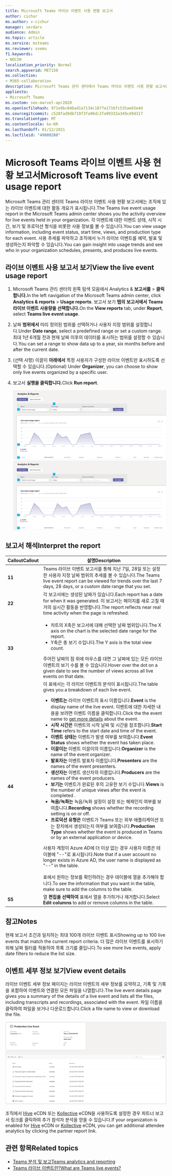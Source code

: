 ```yaml
---
title: Microsoft Teams 라이브 이벤트 사용 현황 보고서
author: cichur
ms.author: v-cichur
manager: serdars
audience: Admin
ms.topic: article
ms.service: msteams
ms.reviewer: svemu
f1.keywords:
- NOCSH
localization_priority: Normal
search.appverid: MET150
ms.collection:
- M365-collaboration
description: Microsoft Teams 관리 센터에서 Teams 라이브 이벤트 사용 현황 보고서를 사용하여 조직의 Teams 라이브 이벤트 활동에 대한 개요를 확인할 수 있는 방법을 배워야 합니다.
appliesto:
- Microsoft Teams
ms.custom: seo-marvel-apr2020
ms.openlocfilehash: 971e9bc846ad1a7134c1877a1716fc535ae65e4d
ms.sourcegitcommit: c528fad9db719f3fa96dc3fa99332a349cd9d317
ms.translationtype: MT
ms.contentlocale: ko-KR
ms.lasthandoff: 01/12/2021
ms.locfileid: "49809288"
---
```

# <a name="microsoft-teams-live-event-usage-report"></a><span data-ttu-id="522fa-103">Microsoft Teams 라이브 이벤트 사용 현황 보고서</span><span class="sxs-lookup"><span data-stu-id="522fa-103">Microsoft Teams live event usage report</span></span>

<span data-ttu-id="522fa-104">Microsoft Teams 관리 센터의 Teams 라이브 이벤트 사용 현황 보고서에는 조직에 있는 라이브 이벤트에 대한 활동 개요가 표시됩니다.</span><span class="sxs-lookup"><span data-stu-id="522fa-104">The Teams live event usage report in the Microsoft Teams admin center shows you the activity overview for live events held in your organization.</span></span> <span data-ttu-id="522fa-105">각 이벤트에 대한 이벤트 상태, 시작 시간, 보기 및 프로덕션 형식을 비롯한 사용 정보를 볼 수 있습니다.</span><span class="sxs-lookup"><span data-stu-id="522fa-105">You can view usage information, including event status, start time, views, and production type for each event.</span></span> <span data-ttu-id="522fa-106">사용 추세를 파악하고 조직에서 누가 라이브 이벤트를 예약, 발표 및 생성하는지 파악할 수 있습니다.</span><span class="sxs-lookup"><span data-stu-id="522fa-106">You can gain insight into usage trends and see who in your organization schedules, presents, and produces live events.</span></span>

## <a name="view-the-live-event-usage-report"></a><span data-ttu-id="522fa-107">라이브 이벤트 사용 보고서 보기</span><span class="sxs-lookup"><span data-stu-id="522fa-107">View the live event usage report</span></span>

1. <span data-ttu-id="522fa-108">Microsoft Teams 관리 센터의 왼쪽 탐색 모음에서 Analytics & **보고서를**  >  **클릭합니다.**</span><span class="sxs-lookup"><span data-stu-id="522fa-108">In the left navigation of the Microsoft Teams admin center, click **Analytics & reports** > **Usage reports**.</span></span> <span data-ttu-id="522fa-109">보고서 보기 **탭의** **보고서에서** **Teams 라이브 이벤트 사용량을 선택합니다.**</span><span class="sxs-lookup"><span data-stu-id="522fa-109">On the **View reports** tab, under **Report**, select **Teams live event usage**.</span></span>
2. <span data-ttu-id="522fa-110">날짜 **범위에서** 미리 정의된 범위를 선택하거나 사용자 지정 범위를 설정합니다.</span><span class="sxs-lookup"><span data-stu-id="522fa-110">Under **Date range**, select a predefined range or set a custom range.</span></span> <span data-ttu-id="522fa-111">최대 1년 6개월 전과 현재 날짜 이후의 데이터를 표시하는 범위를 설정할 수 있습니다.</span><span class="sxs-lookup"><span data-stu-id="522fa-111">You can set a range to show  data up to a year, six months before and after the current date.</span></span>
3. <span data-ttu-id="522fa-112">(선택 사항) 이끌이 **아래에서** 특정 사용자가 구성한 라이브 이벤트만 표시하도록 선택할 수 있습니다.</span><span class="sxs-lookup"><span data-stu-id="522fa-112">(Optional) Under **Organizer**, you can choose to show only live events organized by a specific user.</span></span>
4. <span data-ttu-id="522fa-113">보고서 **실행을 클릭합니다.**</span><span class="sxs-lookup"><span data-stu-id="522fa-113">Click **Run report**.</span></span>  

    <span data-ttu-id="522fa-114">![설명선이 있는 Teams 관리 센터의 Teams 라이브 이벤트 사용 현황 보고서 스크린샷](../media/teams-live-event-usage-report-with-callouts.png "설명선이 있는 Teams 관리 센터의 Teams 라이브 이벤트 사용 현황 보고서 스크린샷")</span><span class="sxs-lookup"><span data-stu-id="522fa-114">![Screenshot of the Teams live event usage report in the Teams admin center with callouts](../media/teams-live-event-usage-report-with-callouts.png "Screenshot of the Teams live event usage report in the Teams admin center with callouts")</span></span>

## <a name="interpret-the-report"></a><span data-ttu-id="522fa-115">보고서 해석</span><span class="sxs-lookup"><span data-stu-id="522fa-115">Interpret the report</span></span>

|<span data-ttu-id="522fa-116">Callout</span><span class="sxs-lookup"><span data-stu-id="522fa-116">Callout</span></span> |<span data-ttu-id="522fa-117">설명</span><span class="sxs-lookup"><span data-stu-id="522fa-117">Description</span></span>  |
|--------|-------------|
|<span data-ttu-id="522fa-118">**1**</span><span class="sxs-lookup"><span data-stu-id="522fa-118">**1**</span></span>   |<span data-ttu-id="522fa-119">Teams 라이브 이벤트 보고서를 통해 지난 7일, 28일 또는 설정한 사용자 지정 날짜 범위의 추세를 볼 수 있습니다.</span><span class="sxs-lookup"><span data-stu-id="522fa-119">The Teams live event report can be viewed for trends over the last 7 days, 28 days, or a custom date range that you set.</span></span> |
|<span data-ttu-id="522fa-120">**2**</span><span class="sxs-lookup"><span data-stu-id="522fa-120">**2**</span></span>   |<span data-ttu-id="522fa-121">각 보고서에는 생성된 날짜가 있습니다.</span><span class="sxs-lookup"><span data-stu-id="522fa-121">Each report has a date for when it was generated.</span></span> <span data-ttu-id="522fa-122">이 보고서는 페이지를 새로 고칠 때 거의 실시간 활동을 반영합니다.</span><span class="sxs-lookup"><span data-stu-id="522fa-122">The report reflects near real time activity when the page is refreshed.</span></span> |
|<span data-ttu-id="522fa-123">**3**</span><span class="sxs-lookup"><span data-stu-id="522fa-123">**3**</span></span>   |<ul><li><span data-ttu-id="522fa-124">차트의 X축은 보고서에 대해 선택한 날짜 범위입니다.</span><span class="sxs-lookup"><span data-stu-id="522fa-124">The X axis on the chart is the selected date range for the report.</span></span></li> <li> <span data-ttu-id="522fa-125">Y축은 총 보기 수입니다.</span><span class="sxs-lookup"><span data-stu-id="522fa-125">The Y axis is the total view count.</span></span></li> </ul><span data-ttu-id="522fa-126">주어진 날짜의 점 위에 마우스를 대면 그 날짜에 있는 모든 라이브 이벤트의 보기 수를 볼 수 있습니다.</span><span class="sxs-lookup"><span data-stu-id="522fa-126">Hover over the dot on a given date to see the number of views across all live events on that date.</span></span>|
|<span data-ttu-id="522fa-127">**4**</span><span class="sxs-lookup"><span data-stu-id="522fa-127">**4**</span></span>   |<span data-ttu-id="522fa-128">이 표에서는 각 라이브 이벤트의 분석이 표시됩니다.</span><span class="sxs-lookup"><span data-stu-id="522fa-128">The table gives you a breakdown of each live event.</span></span> <ul><li><span data-ttu-id="522fa-129">**이벤트는** 라이브 이벤트의 표시 이름입니다.</span><span class="sxs-lookup"><span data-stu-id="522fa-129">**Event** is the display name of the live event.</span></span> <span data-ttu-id="522fa-130">이벤트에 대한 자세한 [](#view-event-details) 내용을 보려면 이벤트 이름을 클릭합니다.</span><span class="sxs-lookup"><span data-stu-id="522fa-130">Click the the event name to [get more details](#view-event-details) about the event.</span></span> </li> <li><span data-ttu-id="522fa-131">**시작 시간은** 이벤트의 시작 날짜 및 시간을 참조합니다.</span><span class="sxs-lookup"><span data-stu-id="522fa-131">**Start Time** refers to the start date and time of the event.</span></span></li> <li><span data-ttu-id="522fa-132">**이벤트 상태는** 이벤트가 발생 여부를 보여줍니다.</span><span class="sxs-lookup"><span data-stu-id="522fa-132">**Event Status** shows whether the event has taken place.</span></span>  </li><li><span data-ttu-id="522fa-133">**이끌이는** 이벤트 이끌이의 이름입니다.</span><span class="sxs-lookup"><span data-stu-id="522fa-133">**Organizer** is the name of the event organizer.</span></span></li> <li><span data-ttu-id="522fa-134">**발표자는** 이벤트 발표자 이름입니다.</span><span class="sxs-lookup"><span data-stu-id="522fa-134">**Presenters** are the names of the  event presenters.</span></span></li><li><span data-ttu-id="522fa-135">**생산자는** 이벤트 생산자의 이름입니다.</span><span class="sxs-lookup"><span data-stu-id="522fa-135">**Producers** are the names of the event producers.</span></span></li><li><span data-ttu-id="522fa-136">**보기는** 이벤트가 완료된 후의 고유한 보기 수입니다.</span><span class="sxs-lookup"><span data-stu-id="522fa-136">**Views** is the number of unique views after the event is completed .</span></span></li><li><span data-ttu-id="522fa-137">**녹음/녹화는** 녹음/녹화 설정이 설정 또는 해제인지 여부를 보여줍니다.</span><span class="sxs-lookup"><span data-stu-id="522fa-137">**Recording** shows whether the recording setting is on or off.</span></span></li><li><span data-ttu-id="522fa-138">**프로덕션 유형은** 이벤트가 Teams 또는 외부 애플리케이션 또는 장치에서 생성되는지 여부를 보여줍니다.</span><span class="sxs-lookup"><span data-stu-id="522fa-138">**Production Type** shows whether the event is produced in Teams or by an external application or device.</span></span></li></li> </ul><span data-ttu-id="522fa-139">사용자 계정이 Azure AD에 더 이상 없는 경우 사용자 이름은 테이블에 "--"로 표시됩니다.</span><span class="sxs-lookup"><span data-stu-id="522fa-139">Note that if a user account no longer exists in Azure AD, the user name is displayed as "--" in the table.</span></span> <br><br><span data-ttu-id="522fa-140">표에서 원하는 정보를 확인하려는 경우 테이블에 열을 추가해야 합니다.</span><span class="sxs-lookup"><span data-stu-id="522fa-140">To see the information that you want in the table, make sure to add the columns to the table.</span></span> |
|<span data-ttu-id="522fa-141">**5**</span><span class="sxs-lookup"><span data-stu-id="522fa-141">**5**</span></span>   |<span data-ttu-id="522fa-142">열 **편집을 선택하여** 표에서 열을 추가하거나 제거합니다.</span><span class="sxs-lookup"><span data-stu-id="522fa-142">Select **Edit columns** to add or remove columns in the table.</span></span>|

## <a name="notes"></a><span data-ttu-id="522fa-143">참고</span><span class="sxs-lookup"><span data-stu-id="522fa-143">Notes</span></span>
<span data-ttu-id="522fa-144">현재 보고서 조건과 일치하는 최대 100개 라이브 이벤트 표시</span><span class="sxs-lookup"><span data-stu-id="522fa-144">Showing up to 100 live events that match the current report criteria.</span></span> <span data-ttu-id="522fa-145">더 많은 라이브 이벤트를 표시하기 위해 날짜 필터를 적용하여 목록 크기를 줄입니다.</span><span class="sxs-lookup"><span data-stu-id="522fa-145">To see more live events, apply date filters to reduce the list size.</span></span>

## <a name="view-event-details"></a><span data-ttu-id="522fa-146">이벤트 세부 정보 보기</span><span class="sxs-lookup"><span data-stu-id="522fa-146">View event details</span></span>

<span data-ttu-id="522fa-147">라이브 이벤트 세부 정보 페이지는 라이브 이벤트의 세부 정보를 요약하고, 기록 및 기록을 포함하여 이벤트와 연결된 모든 파일을 나열합니다.</span><span class="sxs-lookup"><span data-stu-id="522fa-147">The live event details page gives you a summary of the details of a live event and lists all the files, including transcripts and recordings, associated with the event.</span></span> <span data-ttu-id="522fa-148">파일 이름을 클릭하여 파일을 보거나 다운로드합니다.</span><span class="sxs-lookup"><span data-stu-id="522fa-148">Click a file name to view or download the file.</span></span>

![라이브 이벤트의 세부 정보를 보여주는 스크린샷](../media/teams-live-event-usage-report-event-detail.png)

<span data-ttu-id="522fa-150">조직에서 [Hive](https://www.hivestreaming.com/partners/integration-partners/microsoft/) eCDN 또는 [Kollective](https://kollective.com) eCDN을 사용하도록 설정한 경우 파트너 보고서 링크를 클릭하여 추가 참석자 분석을 얻을 수 있습니다.</span><span class="sxs-lookup"><span data-stu-id="522fa-150">If your organization is enabled for [Hive](https://www.hivestreaming.com/partners/integration-partners/microsoft/) eCDN or [Kollective](https://kollective.com) eCDN, you can get additional attendee analytics by clicking the partner report link.</span></span>

## <a name="related-topics"></a><span data-ttu-id="522fa-151">관련 항목</span><span class="sxs-lookup"><span data-stu-id="522fa-151">Related topics</span></span>

- [<span data-ttu-id="522fa-152">Teams 분석 및 보고</span><span class="sxs-lookup"><span data-stu-id="522fa-152">Teams analytics and reporting</span></span>](teams-reporting-reference.md)
- [<span data-ttu-id="522fa-153">Teams 라이브 이벤트란?</span><span class="sxs-lookup"><span data-stu-id="522fa-153">What are Teams live events?</span></span>](../teams-live-events/what-are-teams-live-events.md)
